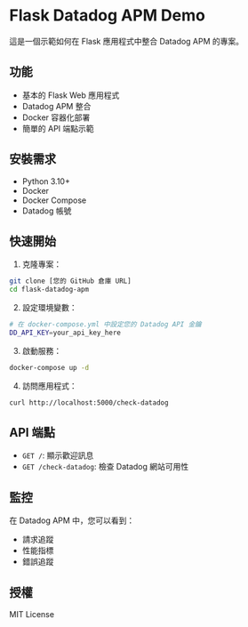 # Flask Datadog APM Demo

這是一個示範如何在 Flask 應用程式中整合 Datadog APM 的專案。

## 功能

- 基本的 Flask Web 應用程式
- Datadog APM 整合
- Docker 容器化部署
- 簡單的 API 端點示範

## 安裝需求

- Python 3.10+
- Docker
- Docker Compose
- Datadog 帳號

## 快速開始

1. 克隆專案：
```bash
git clone [您的 GitHub 倉庫 URL]
cd flask-datadog-apm
```

2. 設定環境變數：
```bash
# 在 docker-compose.yml 中設定您的 Datadog API 金鑰
DD_API_KEY=your_api_key_here
```

3. 啟動服務：
```bash
docker-compose up -d
```

4. 訪問應用程式：
```bash
curl http://localhost:5000/check-datadog
```

## API 端點

- `GET /`: 顯示歡迎訊息
- `GET /check-datadog`: 檢查 Datadog 網站可用性

## 監控

在 Datadog APM 中，您可以看到：
- 請求追蹤
- 性能指標
- 錯誤追蹤

## 授權

MIT License 